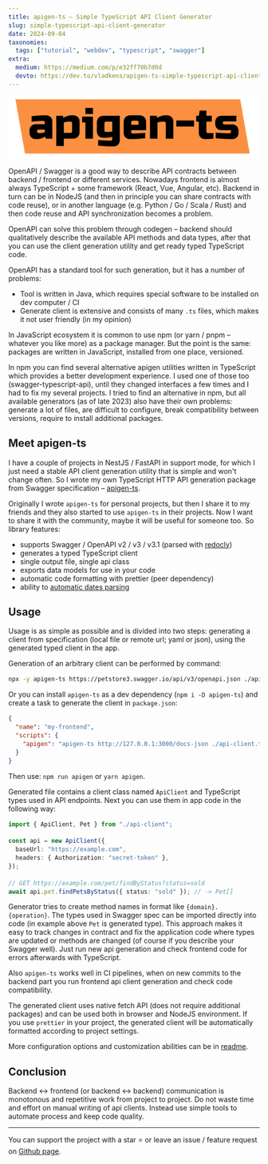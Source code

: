 ```yaml
---
title: apigen-ts – Simple TypeScript API Client Generator
slug: simple-typescript-api-client-generator
date: 2024-09-04
taxonomies:
  tags: ["tutorial", "webdev", "typescript", "swagger"]
extra:
  medium: https://medium.com/p/e32ff70b7d0d
  devto: https://dev.to/vladkens/apigen-ts-simple-typescript-api-client-generator-gm2
---
```


<center style="margin-bottom: 12px">
  <img src="https://raw.githubusercontent.com/vladkens/apigen-ts/HEAD/logo.svg" alg="logo" />
</center>

OpenAPI / Swagger is a good way to describe API contracts between backend / frontend or different services. Nowadays frontend is almost always TypeScript + some framework (React, Vue, Angular, etc). Backend in turn can be in NodeJS (and then in principle you can share contracts with code reuse), or in another language (e.g. Python / Go / Scala / Rust) and then code reuse and API synchronization becomes a problem.

OpenAPI can solve this problem through codegen – backend should qualitatively describe the available API methods and data types, after that you can use the client generation utility and get ready typed TypeScript code.

OpenAPI has a standard tool for such generation, but it has a number of problems:

- Tool is written in Java, which requires special software to be installed on dev computer / CI
- Generate client is extensive and consists of many `.ts` files, which makes it not user friendly (in my opinion)

In JavaScript ecosystem it is common to use npm (or yarn / pnpm – whatever you like more) as a package manager. But the point is the same: packages are written in JavaScript, installed from one place, versioned.

In npm you can find several alternative apigen utilities written in TypeScript which provides a better development experience. I used one of those too (swagger-typescript-api), until they changed interfaces a few times and I had to fix my several projects. I tried to find an alternative in npm, but all available generators (as of late 2023) also have their own problems: generate a lot of files, are difficult to configure, break compatibility between versions, require to install additional packages.

## Meet apigen-ts

I have a couple of projects in NestJS / FastAPI in support mode, for which I just need a stable API client generation utility that is simple and won't change often. So I wrote my own TypeScript HTTP API generation package from Swagger specification – [apigen-ts](https://github.com/vladkens/apigen-ts).

Originally I wrote `apigen-ts` for personal projects, but then I share it to my friends and they also started to use `apigen-ts` in their projects. Now I want to share it with the community, maybe it will be useful for someone too. So library features:

- supports Swagger / OpenAPI v2 / v3 / v3.1 (parsed with [redocly](https://github.com/Redocly))
- generates a typed TypeScript client
- single output file, single api class
- exports data models for use in your code
- automatic code formatting with prettier (peer dependency)
- ability to [automatic dates parsing](/rest-api-date-parsing)

## Usage

Usage is as simple as possible and is divided into two steps: generating a client from specification (local file or remote url; yaml or json), using the generated typed client in the app.

Generation of an arbitrary client can be performed by command:

```sh
npx -y apigen-ts https://petstore3.swagger.io/api/v3/openapi.json ./api-client.ts
```

Or you can install `apigen-ts` as a dev dependency (`npm i -D apigen-ts`) and create a task to generate the client in `package.json`:

```json
{
  "name": "my-frontend",
  "scripts": {
    "apigen": "apigen-ts http://127.0.0.1:3000/docs-json ./api-client.ts --parse-dates && tsc --noEmit"
  }
}
```

Then use: `npm run apigen` or `yarn apigen`.

Generated file contains a client class named `ApiClient` and TypeScript types used in API endpoints. Next you can use them in app code in the following way:

```ts
import { ApiClient, Pet } from "./api-client";

const api = new ApiClient({
  baseUrl: "https://example.com",
  headers: { Authorization: "secret-token" },
});

// GET https://example.com/pet/findByStatus?status=sold
await api.pet.findPetsByStatus({ status: "sold" }); // -> Pet[]
```

Generator tries to create method names in format like `{domain}.{operation}`. The types used in Swagger spec can be imported directly into code (in example above `Pet` is generated type). This approach makes it easy to track changes in contract and fix the application code where types are updated or methods are changed (of course if you describe your Swagger well). Just run new api generation and check frontend code for errors afterwards with TypeScript.

Also `apigen-ts` works well in CI pipelines, when on new commits to the backend part you run frontend api client generation and check code compatibility.

The generated client uses native fetch API (does not require additional packages) and can be used both in browser and NodeJS environment. If you use `prettier` in your project, the generated client will be automatically formatted according to project settings.

More configuration options and customization abilities can be in [readme](https://github.com/vladkens/apigen-ts).

## Conclusion

Backend ↔ frontend (or backend ↔ backend) communication is monotonous and repetitive work from project to project. Do not waste time and effort on manual writing of api clients. Instead use simple tools to automate process and keep code quality.

---

You can support the project with a star ⭐️ or leave an issue / feature request on [Github page](https://github.com/vladkens/apigen-ts).
